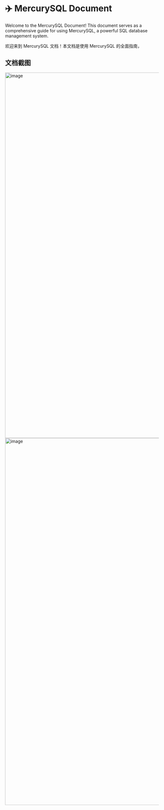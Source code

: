 # ✈️ MercurySQL Document

Welcome to the MercurySQL Document! This document serves as a comprehensive guide for using MercurySQL, a powerful SQL database management system.

欢迎来到 MercurySQL 文档！本文档是使用 MercurySQL 的全面指南，

## 文档截图
<img width="1192" alt="image" src="https://github.com/OpenTeens/MercurySQL_web/assets/62149873/4b399e1d-2b61-41ff-b708-d1fbdc80d3c5">

<img width="1197" alt="image" src="https://github.com/OpenTeens/MercurySQL_web/assets/62149873/037dc1aa-5c0e-4052-a946-c68ae891fcce">

